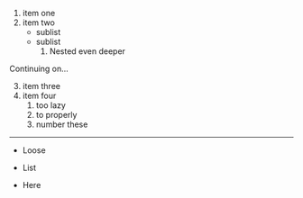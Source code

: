 1. item one
2. item two
    - sublist
    - sublist
      1) Nested even deeper

Continuing on...

3. item three
4. item four
    1. too lazy
    1. to properly
    1. number these

---

- Loose

- List

- Here
